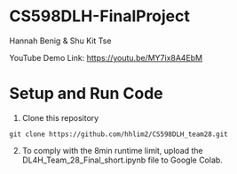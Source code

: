 # CS598DLH-FinalProject
Hannah Benig & Shu Kit Tse

YouTube Demo Link: https://youtu.be/MY7ix8A4EbM

# Setup and Run Code
1. Clone this repository
```
git clone https://github.com/hhlim2/CS598DLH_team28.git
```

2. To comply with the 8min runtime limit, upload the DL4H_Team_28_Final_short.ipynb file to Google Colab.
